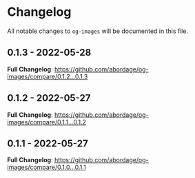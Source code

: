 # Changelog

All notable changes to `og-images` will be documented in this file.

## 0.1.3 - 2022-05-28

**Full Changelog**: https://github.com/abordage/og-images/compare/0.1.2...0.1.3

## 0.1.2 - 2022-05-27

**Full Changelog**: https://github.com/abordage/og-images/compare/0.1.1...0.1.2

## 0.1.1 - 2022-05-27

**Full Changelog**: https://github.com/abordage/og-images/compare/0.1.0...0.1.1
